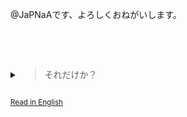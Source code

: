 @JaPNaAです、よろしくおねがいします。

<br><br>

<details><summary> <blockquote style="display: inline-block;"> それだけか？ </blockquote> </summary>

そう。

> あんたはどんな人なのか、世間に知らせたくないのか？

いや　@JaPNaAだって。

> いや、JaPNaAってどういう人って

JaPNaAは…私です。

> 自己紹介にならねこれ。GitHubのテンプレートを（日本語に翻訳して）使おう。
> - 👋 @JaPNaAです、よろしくおねがいします。
> - 👀 興味は…

… 興味は、えーと、コード？

> まあ、そうよね、GitHubだから。でもほかにあるだろ？

English, I guess.

> いやいやいやいや。英語版で日本語の勉強が趣味って言ったよね。
>
> 勝手に言語を替わるな。

No

> .......
>
> はい、じゃ次。
> - 👋 @JaPNaAです、よろしくおねがいします。
> - 👀 興味は<i>コードとEnglish</i>です。
> - 🌱 今学んでいるのは…

コードとEnglish。

> 同じだね。
>
> もっとあるだろ！考えろ

<br>
<br>
<br>
いや
<br>
<br>
<br>

> あぁ神様！勘弁してくれ！
>
> ...
>
> はぁもうどうでもいい。残りは二つだけ。できるよ！俺！
>
> - 👋 @JaPNaAです、よろしくおねがいします。
> - 👀 興味は<i>コードとEnglish</i>です。
> - 🌱 今学んでいるのは<i>コードとEnglish</i>です。
> - 💞️ 協力したいことのは…

え…　なんでもいい。

> 役に立たね答えばっかりだな！
>
> まあ、何もしてみるのがわかるけど。

誘われたら。

> いや〜誰も誘わねーよ！あんたはただGitHubにいる高校生だから。
>
> ........
>
> あ、そう。誘うならどうやって連絡していい？　_（ついに最後の質問！出来たら帰られる〜！）_
>
> - 👋 @JaPNaAです、よろしくおねがいします。
> - 👀 興味は<i>コードとEnglish</i>です。
> - 🌱 今学んでいるのは<i>コードとEnglish</i>です。
> - 💞️ 協力したいことは<i>なんでもいい</i>です。
> - 📫 連絡方法は…

わからない。

> え？どういう意味？

[SNS](https://japnaa.github.io/about)はあるんだけどあまり使わないし。

[メール]を使うんだけど、知らない人からのメールは怖いし。

[メール]: mailto:leonehuang100@gmail.com

リアルで出会うなら、多分無視されるし。

> 無理ということか？

…[メール]っていたけど。

> いやいや、誰も連絡必要はねー
>
> - 👋 @JaPNaAです、よろしくおねがいします。
> - 👀 興味は<i>コードとEnglish</i>です。
> - 🌱 今学んでいるのは<i>コードとEnglish</i>です。
> - 💞️ 協力したいことは<i>なんでもいい</i>です。
> - 📫 連絡方法は<i>ない</i>です。

_JaPNaAの空想友達が立って、両腕を伸ばして、歩いていった。_

> はぁ〜やっと終わった！

</details>

<sub> [Read in English](./README%20antisocial%20version.md) </sub>

